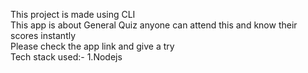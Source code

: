 This project is made using CLI \
This app is about General Quiz anyone can attend this and know their scores instantly \
Please check the app link and give a try \
Tech stack used:-
1.Nodejs
